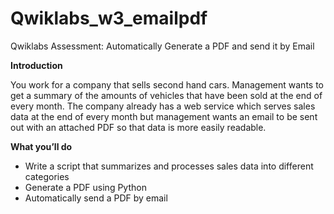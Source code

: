 # Qwiklabs_w3_emailpdf
Qwiklabs Assessment: Automatically Generate a PDF and send it by Email 

**Introduction** 

You work for a company that sells second hand cars. Management wants to get a summary of the amounts of vehicles that have been sold at the end of every month. The company already has a web service which serves sales data at the end of every month but management wants an email to be sent out with an attached PDF so that data is more easily readable.

**What you’ll do**

  * Write a script that summarizes and processes sales data into different categories
  *  Generate a PDF using Python
  *  Automatically send a PDF by email 
  
